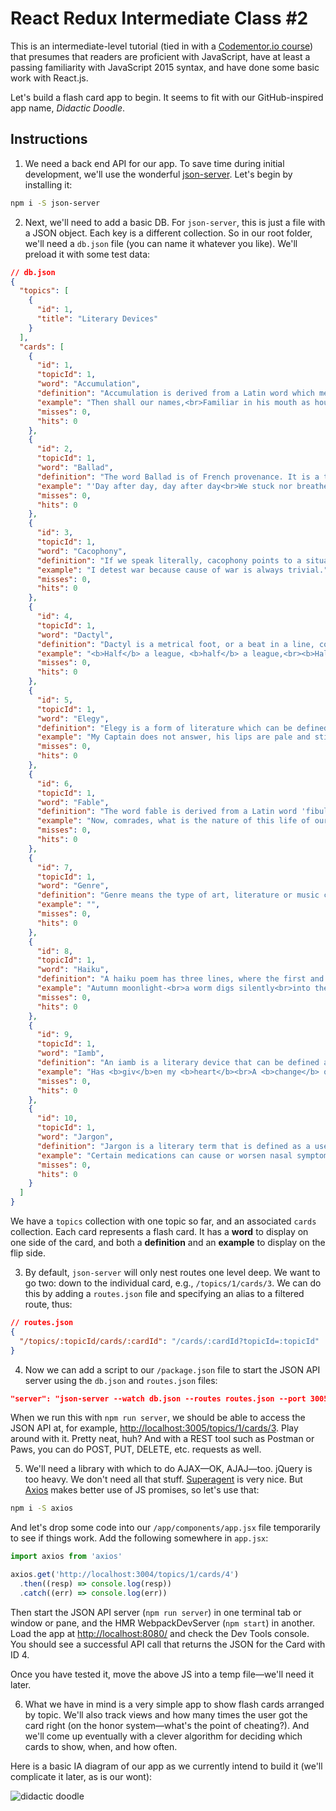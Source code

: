 # React Redux Intermediate Class #2

This is an intermediate-level tutorial (tied in with a [Codementor.io course](https://www.codementor.io/classes)) that presumes that readers are proficient with JavaScript, have at least a passing familiarity with JavaScript 2015 syntax, and have done some basic work with React.js.

Let's build a flash card app to begin. It seems to fit with our GitHub-inspired app name, *Didactic Doodle*.

## Instructions

1. We need a back end API for our app. To save time during initial development, we'll use the wonderful [json-server](https://github.com/typicode/json-server). Let's begin by installing it:

  ```sh
  npm i -S json-server
  ```

2. Next, we'll need to add a basic DB. For `json-server`, this is just a file with a JSON object. Each key is a different collection. So in our root folder, we'll need a `db.json` file (you can name it whatever you like). We'll preload it with some test data:

  ```json
  // db.json
  {
    "topics": [
      {
        "id": 1,
        "title": "Literary Devices"
      }
    ],
    "cards": [
      {
        "id": 1,
        "topicId": 1,
        "word": "Accumulation",
        "definition": "Accumulation is derived from a Latin word which means 'pile up'. It is a stylistic device that is defined as a list of words which embody similar abstract or physical qualities or meanings with the intention to emphasize the common qualities that words hold. It is also an act of accumulating the scattered points. Accumulation examples are found in literary pieces and in daily conversations.",
        "example": "Then shall our names,<br>Familiar in his mouth as household words,<br>Harry the King, Bedford and Exeter,<br>Warwick and Talbot, Salisbury and Gloucester,<br>Be in their flowing cups freshly remembered",
        "misses": 0,
        "hits": 0
      },
      {
        "id": 2,
        "topicId": 1,
        "word": "Ballad",
        "definition": "The word Ballad is of French provenance. It is a type of poetry or verse which was basically used in dance songs in the ancient France. Later on, during the late 16th and 17th century, it spread over the majority of European nations. Owing to its popularity and emotional appeal, it remained a powerful tool for poets and lyricists to prepare music in the form of lyrical ballads and earn a handsome income from it.",
        "example": "'Day after day, day after day<br>We stuck nor breathe, nor motion;<br>As idle as a painted ship<br>Upon a painted ocean'",
        "misses": 0,
        "hits": 0
      },
      {
        "id": 3,
        "topicId": 1,
        "word": "Cacophony",
        "definition": "If we speak literally, cacophony points to a situation where there is a mixture of harsh and inharmonious sounds. In literature, however, the term refers to the use of words with sharp, harsh, hissing and unmelodious sounds primarily those of consonants to achieve desired results.",
        "example": "I detest war because cause of war is always trivial.",
        "misses": 0,
        "hits": 0
      },
      {
        "id": 4,
        "topicId": 1,
        "word": "Dactyl",
        "definition": "Dactyl is a metrical foot, or a beat in a line, containing three syllables in which first one is accented followed by second and third unaccented syllables (accented/unaccented/unaccented) in quantitative meter such as in the word 'humanly.' In dactyl, we put stress on first syllable and do not stress on second and third syllables, try to say it loud-'HU-man-ly.' Dactyl originates from a Greek word dáktylos, which means finger, because it is like bones of human fingers, beginning from central long knuckle, which is followed by two short bones.",
        "example": "<b>Half</b> a league, <b>half</b> a league,<br><b>Half</b> a league <b>on</b>ward,<br><b>All</b> in the <b>val</b>ley of <b>Death</b> <br><b>Rode</b> the six <b>hun</b>dred.<br>'<b>For</b>ward, the <b>Light</b> Brigade!<br><b>Charge</b> for the <b>guns</b>!' he said.<br><b>In</b>to the <b>val</b>ley of <b>Death</b><br><b>Rode</b> the six <b>hun</b>dred.",
        "misses": 0,
        "hits": 0
      },
      {
        "id": 5,
        "topicId": 1,
        "word": "Elegy",
        "definition": "Elegy is a form of literature which can be defined as a poem or song in the form of elegiac couplets, written in honor of someone deceased. It typically laments or mourns the death of the individual.",
        "example": "My Captain does not answer, his lips are pale and still;<br>My father does not feel my arm, he has no pulse nor will;<br>The ship is anchor’d safe and sound, its voyage closed and done;<br>From fearful trip, the victor ship, comes in with object won;<br>Exult, O shores, and ring, O bells!<br>But I, with mournful tread,<br>Walk the deck my Captain lies,<br>Fallen cold and dead.",
        "misses": 0,
        "hits": 0
      },
      {
        "id": 6,
        "topicId": 1,
        "word": "Fable",
        "definition": "The word fable is derived from a Latin word 'fibula' which means a story that is a derivative of a word 'fari' which means to speak. Fable is a literary device which can be defined as a concise and brief story intended to provide a moral lesson at the end.",
        "example": "Now, comrades, what is the nature of this life of ours? Let us face it: our lives are miserable, laborious, and short. We are born, we are given just so much food as will keep the breath in our bodies… and the very instant that our usefulness has come to an end…. No animal in England knows the meaning of happiness or leisure after he is a year old. No animal in England is free. The life of an animal is misery and slavery….",
        "misses": 0,
        "hits": 0
      },
      {
        "id": 7,
        "topicId": 1,
        "word": "Genre",
        "definition": "Genre means the type of art, literature or music characterized by a specific form, content and style. For example, literature has four main genres; poetry, drama, fiction and non-fiction. All of these genres have particular features and functions that distinguish them from one another. Hence, it is necessary on the part of readers to know which category of genre they are reading in order to understand the message it conveys, as they may have certain expectations prior to the reading concerned.",
        "example": "",
        "misses": 0,
        "hits": 0
      },
      {
        "id": 8,
        "topicId": 1,
        "word": "Haiku",
        "definition": "A haiku poem has three lines, where the first and last lines have five moras, while the middle line has seven. The pattern in Japanese genre is 5-7-5. The mora is another name of a sound unit, which is like a syllable, but it is different from a syllable. As the moras cannot be translated into English, they are modified and syllables are used instead. The lines of such poems rarely rhyme with each other.",
        "example": "Autumn moonlight-<br>a worm digs silently<br>into the chestnut.",
        "misses": 0,
        "hits": 0
      },
      {
        "id": 9,
        "topicId": 1,
        "word": "Iamb",
        "definition": "An iamb is a literary device that can be defined as a foot containing unaccented and short syllables followed by a long and accented syllable in a single line of a poem (unstressed/stressed syllables). Two of Robert Frost's poems <i>Dust of Snow</i> and <i>The Road not Taken</i> are considered two of the most popular examples of iamb.",
        "example": "Has <b>giv</b>en my <b>heart</b><br>A <b>change</b> of <b>mood</b><br>And <b>saved</b> some <b>part</b><br>Of a <b>day</b> I had <b>rued</b>.",
        "misses": 0,
        "hits": 0
      },
      {
        "id": 10,
        "topicId": 1,
        "word": "Jargon",
        "definition": "Jargon is a literary term that is defined as a use of specific phrases and words by writers in a particular situation, profession or trade. These specialized terms are used to convey hidden meanings accepted and understood in that field. Jargon examples are found in literary and non-literary pieces of writing.",
        "example": "Certain medications can cause or worsen nasal symptoms (especially congestion). These include the following: birth control pills, some drugs for high blood pressure (e.g., alpha blockers and beta blockers), antidepressants, medications for erectile dysfunction, and some medications for prostatic enlargement. If rhinitis symptoms are bothersome and one of these medications is used, ask the prescriber if the medication could be aggravating the condition.",
        "misses": 0,
        "hits": 0
      }
    ]
  }
  ```

  We have a `topics` collection with one topic so far, and an associated `cards` collection. Each card represents a flash card. It has a **word** to display on one side of the card, and both a **definition** and an **example** to display on the flip side.

3. By default, `json-server` will only nest routes one level deep. We want to go two: down to the individual card, e.g., `/topics/1/cards/3`. We can do this by adding a `routes.json` file and specifying an alias to a filtered route, thus:

  ```json
  // routes.json
  {
    "/topics/:topicId/cards/:cardId": "/cards/:cardId?topicId=:topicId"
  }
  ```

4. Now we can add a script to our `/package.json` file to start the JSON API server using the `db.json` and `routes.json` files:

  ```json
  "server": "json-server --watch db.json --routes routes.json --port 3005",
  ```

  When we run this with `npm run server`, we should be able to access the JSON API at, for example, [http://localhost:3005/topics/1/cards/3](http://localhost:3005/topics/1/cards/3). Play around with it. Pretty neat, huh? And with a REST tool such as Postman or Paws, you can do POST, PUT, DELETE, etc. requests as well.

5. We'll need a library with which to do AJAX&mdash;OK, AJAJ&mdash;too. jQuery is too heavy. We don't need all that stuff. [Superagent](https://github.com/visionmedia/superagent) is very nice. But [Axios](https://github.com/mzabriskie/axios) makes better use of JS promises, so let's use that:

  ```sh
  npm i -S axios
  ```

  And let's drop some code into our `/app/components/app.jsx` file temporarily to see if things work. Add the following somewhere in `app.jsx`:

  ```jsx
  import axios from 'axios'

  axios.get('http://localhost:3004/topics/1/cards/4')
    .then((resp) => console.log(resp))
    .catch((err) => console.log(err))
  ```

  Then start the JSON API server (`npm run server`) in one terminal tab or window or pane, and the HMR WebpackDevServer (`npm start`) in another. Load the app at [http://localhost:8080/](http://localhost:8080/) and check the Dev Tools console. You should see a successful API call that returns the JSON for the Card with ID 4.

  Once you have tested it, move the above JS into a temp file&mdash;we'll need it later.

6. What we have in mind is a very simple app to show flash cards arranged by topic. We'll also track views and how many times the user got the card right (on the honor system&mdash;what's the point of cheating?). And we'll come up eventually with a clever algorithm for deciding which cards to show, when, and how often.

  Here is a basic IA diagram of our app as we currently intend to build it (we'll complicate it later, as is our wont):

  ![didactic doodle](./docs/ia.png)

